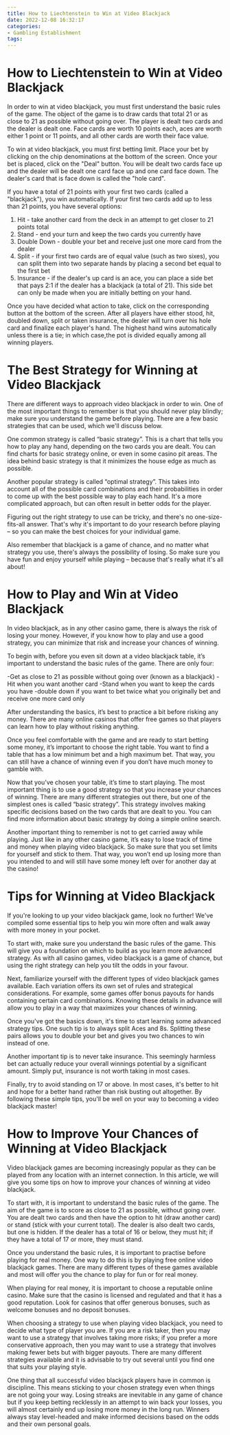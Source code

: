 ```yaml
---
title: How to Liechtenstein to Win at Video Blackjack 
date: 2022-12-08 16:32:17
categories:
- Gambling Establishment
tags:
---
```



#  How to Liechtenstein to Win at Video Blackjack 

In order to win at video blackjack, you must first understand the basic rules of the game. The object of the game is to draw cards that total 21 or as close to 21 as possible without going over. The player is dealt two cards and the dealer is dealt one. Face cards are worth 10 points each, aces are worth either 1 point or 11 points, and all other cards are worth their face value.

To win at video blackjack, you must first betting limit. Place your bet by clicking on the chip denominations at the bottom of the screen. Once your bet is placed, click on the "Deal" button. You will be dealt two cards face up and the dealer will be dealt one card face up and one card face down. The dealer's card that is face down is called the "hole card".

If you have a total of 21 points with your first two cards (called a "blackjack"), you win automatically. If your first two cards add up to less than 21 points, you have several options: 

1) Hit - take another card from the deck in an attempt to get closer to 21 points total
2) Stand - end your turn and keep the two cards you currently have
3) Double Down - double your bet and receive just one more card from the dealer 
4) Split - if your first two cards are of equal value (such as two sixes), you can split them into two separate hands by placing a second bet equal to the first bet
5) Insurance - if the dealer's up card is an ace, you can place a side bet that pays 2:1 if the dealer has a blackjack (a total of 21). This side bet can only be made when you are initially betting on your hand.

Once you have decided what action to take, click on the corresponding button at the bottom of the screen. After all players have either stood, hit, doubled down, split or taken insurance, the dealer will turn over his hole card and finalize each player's hand. The highest hand wins automatically unless there is a tie; in which case,the pot is divided equally among all winning players.

#  The Best Strategy for Winning at Video Blackjack 

There are different ways to approach video blackjack in order to win. One of the most important things to remember is that you should never play blindly; make sure you understand the game before playing. There are a few basic strategies that can be used, which we'll discuss below.

One common strategy is called “basic strategy”. This is a chart that tells you how to play any hand, depending on the two cards you are dealt. You can find charts for basic strategy online, or even in some casino pit areas. The idea behind basic strategy is that it minimizes the house edge as much as possible.

Another popular strategy is called “optimal strategy”. This takes into account all of the possible card combinations and their probabilities in order to come up with the best possible way to play each hand. It's a more complicated approach, but can often result in better odds for the player.

Figuring out the right strategy to use can be tricky, and there's no one-size-fits-all answer. That's why it's important to do your research before playing – so you can make the best choices for your individual game.

Also remember that blackjack is a game of chance, and no matter what strategy you use, there's always the possibility of losing. So make sure you have fun and enjoy yourself while playing – because that's really what it's all about!

#  How to Play and Win at Video Blackjack 

In video blackjack, as in any other casino game, there is always the risk of losing your money. However, if you know how to play and use a good strategy, you can minimize that risk and increase your chances of winning. 

To begin with, before you even sit down at a video blackjack table, it’s important to understand the basic rules of the game. There are only four: 

-Get as close to 21 as possible without going over (known as a blackjack)
-Hit when you want another card
-Stand when you want to keep the cards you have
-double down if you want to bet twice what you originally bet and receive one more card only 

After understanding the basics, it’s best to practice a bit before risking any money. There are many online casinos that offer free games so that players can learn how to play without risking anything. 

Once you feel comfortable with the game and are ready to start betting some money, it’s important to choose the right table. You want to find a table that has a low minimum bet and a high maximum bet. That way, you can still have a chance of winning even if you don’t have much money to gamble with. 

Now that you’ve chosen your table, it’s time to start playing. The most important thing is to use a good strategy so that you increase your chances of winning. There are many different strategies out there, but one of the simplest ones is called “basic strategy”. This strategy involves making specific decisions based on the two cards that are dealt to you. You can find more information about basic strategy by doing a simple online search. 

Another important thing to remember is not to get carried away while playing. Just like in any other casino game, it’s easy to lose track of time and money when playing video blackjack. So make sure that you set limits for yourself and stick to them. That way, you won’t end up losing more than you intended to and will still have some money left over for another day at the casino!

#  Tips for Winning at Video Blackjack 

If you're looking to up your video blackjack game, look no further! We've compiled some essential tips to help you win more often and walk away with more money in your pocket.

To start with, make sure you understand the basic rules of the game. This will give you a foundation on which to build as you learn more advanced strategy. As with all casino games, video blackjack is a game of chance, but using the right strategy can help you tilt the odds in your favour.

Next, familiarize yourself with the different types of video blackjack games available. Each variation offers its own set of rules and strategical considerations. For example, some games offer bonus payouts for hands containing certain card combinations. Knowing these details in advance will allow you to play in a way that maximizes your chances of winning.

Once you've got the basics down, it's time to start learning some advanced strategy tips. One such tip is to always split Aces and 8s. Splitting these pairs allows you to double your bet and gives you two chances to win instead of one.

Another important tip is to never take insurance. This seemingly harmless bet can actually reduce your overall winnings potential by a significant amount. Simply put, insurance is not worth taking in most cases.

 Finally, try to avoid standing on 17 or above. In most cases, it's better to hit and hope for a better hand rather than risk busting out altogether. By following these simple tips, you'll be well on your way to becoming a video blackjack master!

#  How to Improve Your Chances of Winning at Video Blackjack

Video blackjack games are becoming increasingly popular as they can be played from any location with an internet connection. In this article, we will give you some tips on how to improve your chances of winning at video blackjack.

To start with, it is important to understand the basic rules of the game. The aim of the game is to score as close to 21 as possible, without going over. You are dealt two cards and then have the option to hit (draw another card) or stand (stick with your current total). The dealer is also dealt two cards, but one is hidden. If the dealer has a total of 16 or below, they must hit; if they have a total of 17 or more, they must stand.

Once you understand the basic rules, it is important to practise before playing for real money. One way to do this is by playing free online video blackjack games. There are many different types of these games available and most will offer you the chance to play for fun or for real money.

When playing for real money, it is important to choose a reputable online casino. Make sure that the casino is licensed and regulated and that it has a good reputation. Look for casinos that offer generous bonuses, such as welcome bonuses and no deposit bonuses.

When choosing a strategy to use when playing video blackjack, you need to decide what type of player you are. If you are a risk taker, then you may want to use a strategy that involves taking more risks; if you prefer a more conservative approach, then you may want to use a strategy that involves making fewer bets but with bigger payouts. There are many different strategies available and it is advisable to try out several until you find one that suits your playing style.

One thing that all successful video blackjack players have in common is discipline. This means sticking to your chosen strategy even when things are not going your way. Losing streaks are inevitable in any game of chance but if you keep betting recklessly in an attempt to win back your losses, you will almost certainly end up losing more money in the long run. Winners always stay level-headed and make informed decisions based on the odds and their own personal goals.